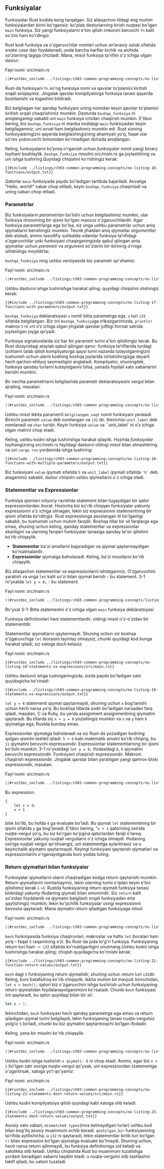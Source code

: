 ## Funksiyalar

Funksiyalar Rust kodida keng tarqalgan. Siz allaqachon tildagi eng muhim funksiyalardan birini ko'rgansiz: ko'plab dasturlarning kirish nuqtasi bo'lgan `main` funksiya. Siz yangi funksiyalarni e'lon qilish imkonini beruvchi `fn` kalit so'zini ham ko'rdingiz.

Rust kodi funksiya va oʻzgaruvchilar nomlari uchun anʼanaviy uslub sifatida *snake case* dan foydalanadi, unda barcha harflar kichik va alohida soʻzlarning tagiga chiziladi.
Mana, misol funksiya ta'rifini o'z ichiga olgan dastur:

<span class="filename">Fayl nomi: src/main.rs</span>

```rust
{{#rustdoc_include ../listings/ch03-common-programming-concepts/no-listing-16-functions/src/main.rs}}
```

Rust-da funksiyani `fn` so'ng funksiya nomi va qavslar to'plamini kiritish orqali aniqlaymiz. Jingalak qavslar kompilyatorga funksiya tanasi qayerda boshlanishi va tugashini bildiradi.

Biz belgilagan har qanday funksiyani uning nomidan keyin qavslar to'plamini kiritish orqali chaqirishimiz mumkin. Dasturda `boshqa_funksiya` ni aniqlanganligi sababli uni `main` funksiya ichidan chaqirish mumkin. E'tibor bering, biz `boshqa_funksiya` ni manba kodidagi `main` funksiyadan keyin belgilaganmiz; uni avval ham belgilashimiz mumkin edi. Rust sizning funksiyalaringizni qayerda belgilashingizning ahamiyati yo'q, faqat ular so'rov yuboruvchi tomonidan ko'rinadigan doirada aniqlangan.

Keling, funksiyalarni ko'proq o'rganish uchun *funksiyalar* nomli yangi binary loyihani boshlaylik. `boshqa_funksiya` misolini *src/main.rs* ga joylashtiring va uni ishga tushiring.Quyidagi chiqishni ko'rishingiz kerak:

```console
{{#include ../listings/ch03-common-programming-concepts/no-listing-16-functions/output.txt}}
```

Qatorlar `main` funksiyada paydo bo'ladigan tartibda bajariladi.
Avvaliga "Hello, world!" xabar chop etiladi, keyin `boshqa_funksiya` chaqiriladi va uning xabari chop etiladi.

### Parametrlar

Biz funksiyalarni *parametrlari* bo'lishi uchun belgilashimiz mumkin, ular funksiya imzosining bir qismi bo'lgan maxsus o'zgaruvchilardir. Agar funksiya parametrlarga ega bo'lsa, siz unga ushbu parametrlar uchun aniq qiymatlarni berishingiz mumkin. Texnik jihatdan aniq qiymatlar *argumentlar* deb ataladi, ammo tasodifiy suhbatda odamlar funksiya taʼrifidagi oʻzgaruvchilar yoki funksiyani chaqirganingizda qabul qilingan aniq qiymatlar uchun *parametr* va *argument* soʻzlarini bir-birining oʻrniga ishlatishga moyildirlar.

`boshqa_funksiya` ning ushbu versiyasida biz parametr qo'shamiz:

<span class="filename">Fayl nomi: src/main.rs</span>

```rust
{{#rustdoc_include ../listings/ch03-common-programming-concepts/no-listing-17-functions-with-parameters/src/main.rs}}
```

Ushbu dasturni ishga tushirishga harakat qiling; quyidagi chiqishni olishingiz kerak:

```console
{{#include ../listings/ch03-common-programming-concepts/no-listing-17-functions-with-parameters/output.txt}}
```

`boshqa_funksiya` deklaratsiyasi `x` nomli bitta parametrga ega. `x` turi `i32` sifatida belgilangan. Biz `5`ni `boshqa_funksiya`ga o‘tkazganimizda, `println!` makros `5` ni `x`ni o‘z ichiga olgan jingalak qavslar juftligi format satrida joylashgan joyga qo‘yadi.

Funksiya signaturelarda siz har bir parametr turini e'lon qilishingiz kerak. Bu Rust dizaynidagi ataylab qabul qilingan qaror: funksiya taʼriflarida turdagi izohlarni talab qilish kompilyatorga qaysi turni nazarda tutayotganingizni tushunish uchun ularni kodning boshqa joylarida ishlatishingizga deyarli hech qachon ehtiyoj sezmasligini anglatadi. Kompilyator, shuningdek, funksiya qanday turlarni kutayotganini bilsa, yanada foydali xato xabarlarini berishi mumkin.

Bir nechta parametrlarni belgilashda parametr deklaratsiyasini vergul bilan ajrating, masalan:

<span class="filename">Fayl nomi: src/main.rs</span>

```rust
{{#rustdoc_include ../listings/ch03-common-programming-concepts/no-listing-18-functions-with-multiple-parameters/src/main.rs}}
```

Ushbu misol ikkita parametrli `belgilangan_vaqt` nomli funksiyani yaratadi. Birinchi parametr `value` deb nomlangan va `i32` dir. Ikkinchisi `unit_label` deb nomlanadi va `char` turidir. Keyin funksiya `value` va ``unit_label` ni o‘z ichiga olgan matnni chop etadi.

Keling, ushbu kodni ishga tushirishga harakat qilaylik. Hozirda *funksiyalar* loyihangizning *src/main.rs* faylidagi dasturni oldingi misol bilan almashtiring va uni `cargo run` yordamida ishga tushiring:

```console
{{#include ../listings/ch03-common-programming-concepts/no-listing-18-functions-with-multiple-parameters/output.txt}}
```

Biz funksiyani `value` qiymati sifatida `5` va `unit_label` qiymati sifatida `'h'` deb ataganimiz sababli, dastur chiqishi ushbu qiymatlarni o`z ichiga oladi.

### Statementlar va  Expressionlar

Funksiya qismlari ixtiyoriy ravishda statement bilan tugaydigan bir qator expressionlardan iborat. Hozircha biz ko'rib chiqqan funksiyalar yakuniy expressionni o'z ichiga olmagan, lekin siz expressionni statementning bir qismi sifatida ko'rdingiz. Rust expressionga asoslangan til bo'lganligi sababli, bu tushunish uchun muhim farqdir. Boshqa tillar bir xil farqlarga ega emas, shuning uchun keling, qanday statementlar va expressionlar ekanligini va ularning farqlari funksiyalar tanasiga qanday ta'sir qilishini ko'rib chiqaylik.

* **Statementlar** ba'zi amallarni bajaradigan va qiymat qaytarmaydigan ko'rsatmalardir.
* **Expressionlar** qiymatga baholanadi. Keling, ba'zi misollarni ko'rib chiqaylik.

Biz allaqachon statementlar va expressionlarni ishlatganmiz. O'zgaruvchini yaratish va unga `let` kalit so'zi bilan qiymat berish - bu statement. 3-1 ro'yxatda `let y = 6;` - bu statement.

<span class="filename">Fayl nomi: src/main.rs</span>

```rust
{{#rustdoc_include ../listings/ch03-common-programming-concepts/listing-03-01/src/main.rs}}
```

<span class="caption">Ro'yxat 3-1: Bitta statementni o'z ichiga olgan `main` funksiya deklaratsiyasi</span>

Funksiya definitionlari ham statementlardir; oldingi misol o'z-o'zidan bir statementdir.

Statementlar qiymatlarni qaytarmaydi. Shuning uchun siz boshqa o'zgaruvchiga `let` iborasini tayinlay olmaysiz, chunki quyidagi kod bunga harakat qiladi; siz xatoga duch kelasiz:

<span class="filename">Fayl nomi: src/main.rs</span>

```rust,ignore,does_not_compile
{{#rustdoc_include ../listings/ch03-common-programming-concepts/no-listing-19-statements-vs-expressions/src/main.rs}}
```

Ushbu dasturni ishga tushirganingizda, sizda paydo bo'ladigan xato quyidagicha ko'rinadi:

```console
{{#include ../listings/ch03-common-programming-concepts/no-listing-19-statements-vs-expressions/output.txt}}
```

`let y = 6` statementi qiymat qaytarmaydi, shuning uchun `x` bog'lanishi uchun hech narsa yo'q. Bu boshqa tillarda sodir bo'ladigan narsadan farq qiladi, masalan, C va Ruby, bu yerda assignment assignmentning qiymatini qaytaradi. Bu tillarda siz `x = y = 6` yozishingiz mumkin va `x` va `y` ham `6` qiymatiga ega; Rustda bunday emas.

Expressionlar qiymatga baholanadi va siz Rust-da yozadigan kodning qolgan qismini tashkil qiladi. `5 + 6` kabi matematik amalni ko'rib chiqing, bu `11` qiymatini beruvchi expressiondir. Expressionlar statementlarning bir qismi bo'lishi mumkin: 3-1 ro'yxatdagi `let y = 6;` ifodasidagi `6`, `6` qiymatini beruvchi expressiondir. Funksiyani chaqirish expressiondir. Makroni chaqirish expressiondir. Jingalak qavslar bilan yaratilgan yangi qamrov bloki expressiondir, masalan:

<span class="filename">Fayl nomi: src/main.rs</span>

```rust
{{#rustdoc_include ../listings/ch03-common-programming-concepts/no-listing-20-blocks-are-expressions/src/main.rs}}
```

Bu expression:

```rust,ignore
{
    let x = 3;
    x + 1
}
```

blok bo'lib, bu holda `4` ga evaluate bo'ladi. Bu qiymat `let` statementining bir qismi sifatida `y` ga bog'lanadi. E'tibor bering, "`x + 1` qatorining oxirida nuqta-vergul yo'q, bu siz ko'rgan ko'pgina qatorlardan farqli o'laroq. Expressionlar yakuniy nuqtali vergullarni o'z ichiga olmaydi. Ifodaning oxiriga nuqtali vergul qo'shsangiz, uni statementga aylantirasiz va u keyinchalik qiymatni qaytarmaydi. Keyingi funksiyani qaytarish qiymatlari va expressionlarini o'rganayotganda buni yodda tuting.

### Return qiymatlari bilan funksiyalar

Funksiyalar qiymatlarni ularni chaqiradigan kodga return qaytarishi mumkin. Return qiymatlarini nomlamaymiz, lekin ularning turini o'qdan keyin e'lon qilishimiz kerak (`->`). Rustda funksiyaning return qiymati funksiya tanasi blokidagi yakuniy ifodaning qiymati bilan sinonimdir. Siz `return` kalit so'zidan foydalanib va qiymatni belgilash orqali funksiyadan erta qaytishingiz mumkin, lekin ko'pchilik funksiyalar oxirgi expressionni bevosita qaytaradi. Mana qiymatni return qiladigan funksiyaga misol:

<span class="filename">Fayl nomi: src/main.rs</span>

```rust
{{#rustdoc_include ../listings/ch03-common-programming-concepts/no-listing-21-function-return-values/src/main.rs}}
```

`besh` funksiyasida funksiya chaqiruvlari, makroslar va hatto `let` iboralari ham yo‘q – faqat `5` raqamining o‘zi. Bu Rust-da juda to'g'ri funksiya. Funksiyaning return turi ham `-> i32` sifatida ko'rsatilganligini unutmang.Ushbu kodni ishga tushirishga harakat qiling; chiqish quyidagicha ko'rinishi kerak:

```console
{{#include ../listings/ch03-common-programming-concepts/no-listing-21-function-return-values/output.txt}}
```

`besh` dagi `5` funksiyaning return qiymatidir, shuning uchun return turi `i32`dir. Keling, buni batafsilroq ko'rib chiqaylik. Ikkita muhim bit mavjud: birinchidan, `let x = besh();` qatori biz o'zgaruvchini ishga tushirish uchun funksiyaning return qiymatidan foydalanayotganimizni ko'rsatadi. Chunki `besh` funksiyasi `5`ni qaytaradi, bu qator quyidagi bilan bir xil:

```rust
let x = 5;
```

Ikkinchidan, `besh` funksiyasi hech qanday parametrga ega emas va return qiladigan qiymat turini belgilaydi, lekin funksiyaning tanasi nuqta-vergulsiz yolg‘iz `5` bo‘ladi, chunki bu biz qiymatini qaytarmoqchi bo‘lgan ifodadir.

Keling, yana bir misolni ko'rib chiqaylik:

<span class="filename">Fayl nomi: src/main.rs</span>

```rust
{{#rustdoc_include ../listings/ch03-common-programming-concepts/no-listing-22-function-parameter-and-return/src/main.rs}}
```

Ushbu kodni ishga tushirish `x qiymati: 6` ni chop etadi. Ammo, agar biz `x + 1` bo'lgan satr oxiriga nuqta-vergul qo'ysak, uni expressiondan statementga o'zgartirsak, xatoga yo'l qo'yamiz:

<span class="filename">Fayl nomi: src/main.rs</span>

```rust,ignore,does_not_compile
{{#rustdoc_include ../listings/ch03-common-programming-concepts/no-listing-23-statements-dont-return-values/src/main.rs}}
```

Ushbu kodni kompilyatsiya qilish quyidagi kabi xatoga olib keladi:

```console
{{#include ../listings/ch03-common-programming-concepts/no-listing-23-statements-dont-return-values/output.txt}}
```

Asosiy xato xabari, `mismatched types`(mos kelmaydigan turlar) ushbu kod bilan bog'liq asosiy muammoni ochib beradi. `qoshilgan_bir` funksiyasining taʼrifida aytilishicha, u `i32` ni qaytaradi, lekin statementlar birlik turi boʻlgan `()` bilan expression bo'lgan qiymatga evaluate bo'lmaydi. Shuning uchun, hech narsa return qilinmaydi, bu funksiya definitioniga zid keladi va xatolikka olib keladi. Ushbu chiqishda Rust bu muammoni tuzatishga yordam beradigan xabarni taqdim etadi: u nuqta-vergulni olib tashlashni taklif qiladi, bu xatoni tuzatadi.

